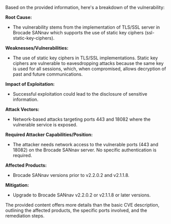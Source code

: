 Based on the provided information, here's a breakdown of the vulnerability:

**Root Cause:**
- The vulnerability stems from the implementation of TLS/SSL server in Brocade SANnav which supports the use of static key ciphers (ssl-static-key-ciphers).

**Weaknesses/Vulnerabilities:**
- The use of static key ciphers in TLS/SSL implementations. Static key ciphers are vulnerable to eavesdropping attacks because the same key is used for all sessions, which, when compromised, allows decryption of past and future communications.

**Impact of Exploitation:**
- Successful exploitation could lead to the disclosure of sensitive information.

**Attack Vectors:**
- Network-based attacks targeting ports 443 and 18082 where the vulnerable service is exposed.

**Required Attacker Capabilities/Position:**
- The attacker needs network access to the vulnerable ports (443 and 18082) on the Brocade SANnav server. No specific authentication is required.

**Affected Products:**
- Brocade SANnav versions prior to v2.2.0.2 and v2.1.1.8.

**Mitigation:**
- Upgrade to Brocade SANnav v2.2.0.2 or v2.1.1.8 or later versions.

The provided content offers more details than the basic CVE description, outlining the affected products, the specific ports involved, and the remediation steps.